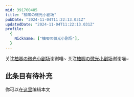 ```yaml
---
mid: 391760485
title: "柚唧の微光小剧场"
pubDate: "2024-11-04T11:22:13.031Z"
updatedDate: "2024-11-04T11:22:13.031Z"
profile:
  {
    Nickname: ["柚唧の微光小剧场"],
  }
---
```


关注[柚唧の微光小剧场](https://space.bilibili.com/391760485)谢谢喵~ 关注[柚唧の微光小剧场](https://space.bilibili.com/391760485)谢谢喵~

## 此条目有待补充
你可以在[这里](https://github.com/Yuhanawa/VTuber.ICU-Content/edit/master/v/柚唧の微光小剧场/index.md)编辑本文

